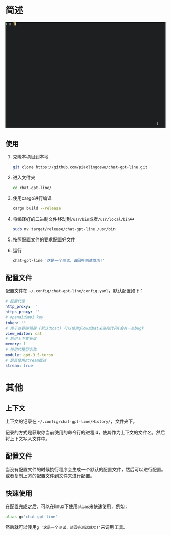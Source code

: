 # 简述
![img.png](img.gif)
## 使用

1. 克隆本项目到本地
    ```bash
   git clone https://github.com/piaolingdewu/chat-gpt-line.git
    ```

2. 进入文件夹
    ```bash
    cd chat-gpt-line/
    ```

3. 使用cargo进行编译
    ```bash
    cargo build --release
    ```
4. 将编译好的二进制文件移动到`/usr/bin`或者`/usr/local/bin`中
    ```bash
    sudo mv target/release/chat-gpt-line /usr/bin
    ```
5. 按照配置文件的要求配置好文件

 
6. 运行
    ```bash
    chat-gpt-line '这是一个测试，请回答测试成功!'
    ```


## 配置文件

配置文件在 `~/.config/chat-gpt-line/config.yaml`，默认配置如下：
```yaml
# 配置代理
http_proxy: ''
https_proxy: ''
# openai的api key
token: ''
# 用于查看编辑器 (默认为cat) 可以使用glow或bat来高亮代码(会有一些bug)
view_editor: cat
# 启用上下文长度
memory: 1
# 使用的模型名称
module: gpt-3.5-turbo
# 是否使用stream推送
stream: true
```

# 其他
## 上下文
上下文的记录在 `~/.config/chat-gpt-line/History/`，文件夹下。

记录的方式是获取你当前使用的命令行的进程id，使其作为上下文的文件名，然后将上下文写入文件中。

## 配置文件
当没有配置文件的时候执行程序会生成一个默认的配置文件，然后可以进行配置。或者复制上方的配置文件到文件夹进行配置。
## 快速使用
在配置完成之后，可以在linux下使用`alias`来快速使用，例如：
```bash
alias g='chat-gpt-line'
```
然后就可以使用`g '这是一个测试，请回答测试成功!'`来调用工具。
